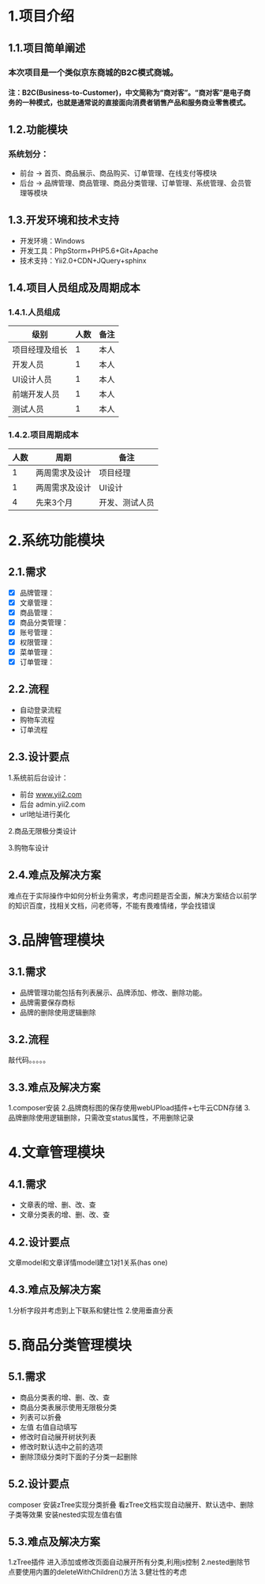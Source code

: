 # 1.项目介绍
## 1.1.项目简单阐述
### 本次项目是一个类似京东商城的B2C模式商城。
#### 注：B2C(Business-to-Customer)，中文简称为“商对客”。“商对客”是电子商务的一种模式，也就是通常说的直接面向消费者销售产品和服务商业零售模式。

## 1.2.功能模块
### 系统划分：
- 前台 → 首页、商品展示、商品购买、订单管理、在线支付等模块
- 后台 → 品牌管理、商品管理、商品分类管理、订单管理、系统管理、会员管理等模块

## 1.3.开发环境和技术支持
- 开发环境：Windows
- 开发工具：PhpStorm+PHP5.6+Git+Apache
- 技术支持：Yii2.0+CDN+JQuery+sphinx
## 1.4.项目人员组成及周期成本
### 1.4.1.人员组成


级别 | 人数 |备注
---|--- | ---
项目经理及组长| 1|本人
开发人员|1 |本人
UI设计人员|1 |本人
前端开发人员|1 |本人
测试人员|1 |本人

### 1.4.2.项目周期成本

人数 | 周期 | 备注
---|--- | ---
1| 两周需求及设计|项目经理
1| 两周需求及设计|UI设计
4| 先来3个月|开发、测试人员

# 2.系统功能模块

## 2.1.需求
- [x] 品牌管理：
- [x] 文章管理：
- [x] 商品管理：
- [x] 商品分类管理：
- [x] 账号管理：
- [x] 权限管理：
- [x] 菜单管理：
- [x] 订单管理：
## 2.2.流程
- 自动登录流程
- 购物车流程
- 订单流程
## 2.3.设计要点
1.系统前后台设计：
- 前台 www.yii2.com
- 后台 admin.yii2.com
- url地址进行美化

2.商品无限极分类设计

3.购物车设计

## 2.4.难点及解决方案

难点在于实际操作中如何分析业务需求，考虑问题是否全面，解决方案结合以前学的知识百度，找相关文档，问老师等，不能有畏难情绪，学会找错误

# 3.品牌管理模块
## 3.1.需求
- 品牌管理功能包括有列表展示、品牌添加、修改、删除功能。
- 品牌需要保存商标
- 品牌的删除使用逻辑删除
## 3.2.流程
敲代码。。。。。
## 3.3.难点及解决方案
1.composer安装
2.品牌商标图的保存使用webUPload插件+七牛云CDN存储
3.品牌删除使用逻辑删除，只需改变status属性，不用删除记录

# 4.文章管理模块

## 4.1.需求
- 文章表的增、删、改、查
- 文章分类表的增、删、改、查

## 4.2.设计要点
文章model和文章详情model建立1对1关系(has one)

## 4.3.难点及解决方案
1.分析字段并考虑到上下联系和健壮性
2.使用垂直分表

# 5.商品分类管理模块

## 5.1.需求
- 商品分类表的增、删、改、查
- 商品分类表展示使用无限极分类
- 列表可以折叠
- 左值 右值自动填写
- 修改时自动展开树状列表
- 修改时默认选中之前的选项
- 删除顶级分类时下面的子分类一起删除
## 5.2.设计要点
composer 安装zTree实现分类折叠
看zTree文档实现自动展开、默认选中、删除子类等效果
安装nested实现左值右值

## 5.3.难点及解决方案
1.zTree插件 进入添加或修改页面自动展开所有分类,利用js控制
2.nested删除节点要使用内置的deleteWithChildren()方法
3.健壮性的考虑









